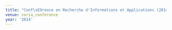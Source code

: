 ```yaml
---
title: "Conf\xE9rence en Recherche d'Informations et Applications (2014)"
venue: coria_conference
year: '2014'
---
```


